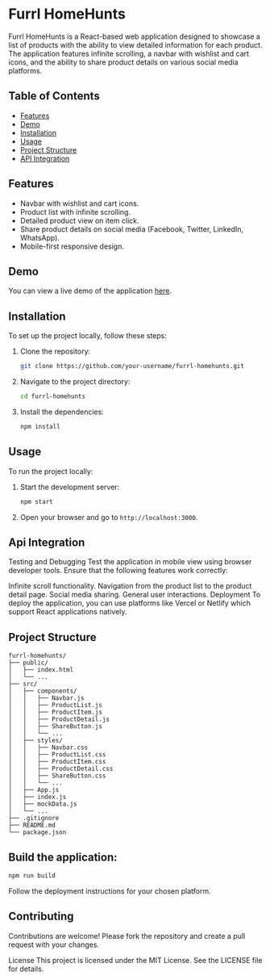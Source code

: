 # Furrl HomeHunts

Furrl HomeHunts is a React-based web application designed to showcase a list of products with the ability to view detailed information for each product. The application features infinite scrolling, a navbar with wishlist and cart icons, and the ability to share product details on various social media platforms.

## Table of Contents

- [Features](#features)
- [Demo](#demo)
- [Installation](#installation)
- [Usage](#usage)
- [Project Structure](#project-structure)
- [API Integration](#api-integration)


## Features

- Navbar with wishlist and cart icons.
- Product list with infinite scrolling.
- Detailed product view on item click.
- Share product details on social media (Facebook, Twitter, LinkedIn, WhatsApp).
- Mobile-first responsive design.

## Demo

You can view a live demo of the application [here](#).

## Installation

To set up the project locally, follow these steps:

1. Clone the repository:
    ```bash
    git clone https://github.com/your-username/furrl-homehunts.git
    ```

2. Navigate to the project directory:
    ```bash
    cd furrl-homehunts
    ```

3. Install the dependencies:
    ```bash
    npm install
    ```

## Usage

To run the project locally:

1. Start the development server:
    ```bash
    npm start
    ```

2. Open your browser and go to `http://localhost:3000`.


## Api Integration

Testing and Debugging
Test the application in mobile view using browser developer tools. Ensure that the following features work correctly:

Infinite scroll functionality.
Navigation from the product list to the product detail page.
Social media sharing.
General user interactions.
Deployment
To deploy the application, you can use platforms like Vercel or Netlify which support React applications natively.


## Project Structure

```plaintext
furrl-homehunts/
├── public/
│   ├── index.html
│   └── ...
├── src/
│   ├── components/
│   │   ├── Navbar.js
│   │   ├── ProductList.js
│   │   ├── ProductItem.js
│   │   ├── ProductDetail.js
│   │   ├── ShareButton.js
│   │   └── ...
│   ├── styles/
│   │   ├── Navbar.css
│   │   ├── ProductList.css
│   │   ├── ProductItem.css
│   │   ├── ProductDetail.css
│   │   ├── ShareButton.css
│   │   └── ...
│   ├── App.js
│   ├── index.js
│   ├── mockData.js
│   └── ...
├── .gitignore
├── README.md
└── package.json

```

## Build the application:

```bash
npm run build
```
Follow the deployment instructions for your chosen platform.

## Contributing

Contributions are welcome! Please fork the repository and create a pull request with your changes.

License
This project is licensed under the MIT License. See the LICENSE file for details.
